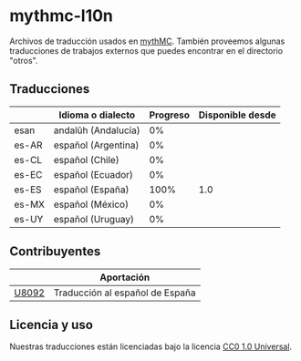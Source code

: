 # mythmc-l10n
Archivos de traducción usados en [mythMC](https://discord.mythmc.ovh). También proveemos algunas traducciones de trabajos externos que puedes encontrar en el directorio "otros".

## Traducciones

|           | Idioma o dialecto    | Progreso | Disponible desde |
|-----------|----------------------|----------|------------------|
| esan      | andalûh (Andalucía)  | 0%       |                  |
| es-AR     | español (Argentina)  | 0%       |                  |
| es-CL     | español (Chile)      | 0%       |                  |
| es-EC     | español (Ecuador)    | 0%       |                  |
| es-ES     | español (España)     | 100%     | 1.0              |
| es-MX     | español (México)     | 0%       |                  |
| es-UY     | español (Uruguay)    | 0%       |                  |

## Contribuyentes

|                                       | Aportación                      |
|---------------------------------------|---------------------------------|
| [U8092](https://github.com/U8092)     | Traducción al español de España |

## Licencia y uso
Nuestras traducciones están licenciadas bajo la licencia [CC0 1.0 Universal](https://github.com/myth-MC/mythmc-l10n/blob/main/LICENSE).
